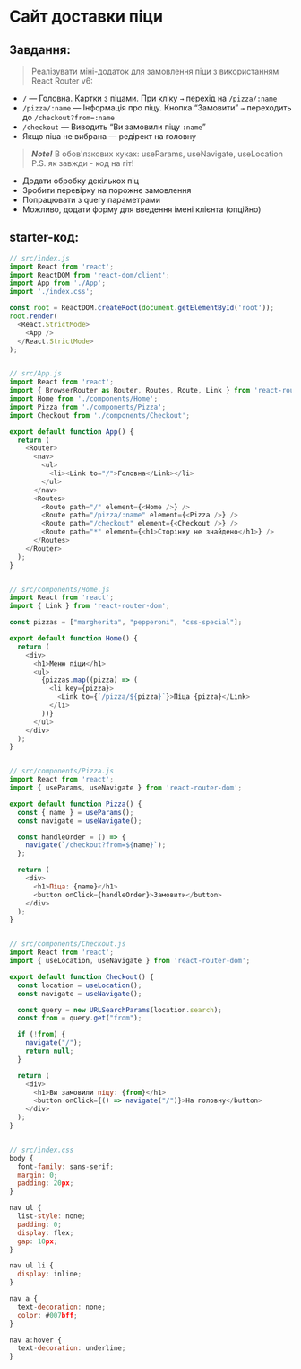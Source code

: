 # Сайт доставки піци

## Завдання:

> Реалізувати міні-додаток для замовлення піци з використанням React Router v6:

* `/` — Головна. Картки з піцами. При кліку `→` перехід на `/pizza/:name`
* `/pizza/:name` — Інформація про піцу. Кнопка “Замовити” `→` переходить до `/checkout?from=:name`
* `/checkout` — Виводить “Ви замовили піцу `:name`”
* Якщо піца не вибрана — редірект на головну

> **_Note!_** В обов'язкових хуках: useParams, useNavigate, useLocation
> P.S. як завжди - код на гіт!

- Додати обробку декількох піц
- Зробити перевірку на порожнє замовлення
- Попрацювати з query параметрами
- Можливо, додати форму для введення імені клієнта (опційно)

## starter-код:

```js
// src/index.js
import React from 'react';
import ReactDOM from 'react-dom/client';
import App from './App';
import './index.css';

const root = ReactDOM.createRoot(document.getElementById('root'));
root.render(
  <React.StrictMode>
    <App />
  </React.StrictMode>
);


// src/App.js
import React from 'react';
import { BrowserRouter as Router, Routes, Route, Link } from 'react-router-dom';
import Home from './components/Home';
import Pizza from './components/Pizza';
import Checkout from './components/Checkout';

export default function App() {
  return (
    <Router>
      <nav>
        <ul>
          <li><Link to="/">Головна</Link></li>
        </ul>
      </nav>
      <Routes>
        <Route path="/" element={<Home />} />
        <Route path="/pizza/:name" element={<Pizza />} />
        <Route path="/checkout" element={<Checkout />} />
        <Route path="*" element={<h1>Сторінку не знайдено</h1>} />
      </Routes>
    </Router>
  );
}


// src/components/Home.js
import React from 'react';
import { Link } from 'react-router-dom';

const pizzas = ["margherita", "pepperoni", "css-special"];

export default function Home() {
  return (
    <div>
      <h1>Меню піци</h1>
      <ul>
        {pizzas.map((pizza) => (
          <li key={pizza}>
            <Link to={`/pizza/${pizza}`}>Піца {pizza}</Link>
          </li>
        ))}
      </ul>
    </div>
  );
}


// src/components/Pizza.js
import React from 'react';
import { useParams, useNavigate } from 'react-router-dom';

export default function Pizza() {
  const { name } = useParams();
  const navigate = useNavigate();

  const handleOrder = () => {
    navigate(`/checkout?from=${name}`);
  };

  return (
    <div>
      <h1>Піца: {name}</h1>
      <button onClick={handleOrder}>Замовити</button>
    </div>
  );
}


// src/components/Checkout.js
import React from 'react';
import { useLocation, useNavigate } from 'react-router-dom';

export default function Checkout() {
  const location = useLocation();
  const navigate = useNavigate();

  const query = new URLSearchParams(location.search);
  const from = query.get("from");

  if (!from) {
    navigate("/");
    return null;
  }

  return (
    <div>
      <h1>Ви замовили піцу: {from}</h1>
      <button onClick={() => navigate("/")}>На головну</button>
    </div>
  );
}


// src/index.css
body {
  font-family: sans-serif;
  margin: 0;
  padding: 20px;
}

nav ul {
  list-style: none;
  padding: 0;
  display: flex;
  gap: 10px;
}

nav ul li {
  display: inline;
}

nav a {
  text-decoration: none;
  color: #007bff;
}

nav a:hover {
  text-decoration: underline;
}

```
